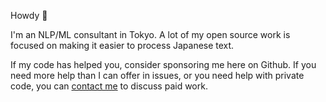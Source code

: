 Howdy :wave:

I'm an NLP/ML consultant in Tokyo. A lot of my open source work is focused on making it easier to process Japanese text.

If my code has helped you, consider sponsoring me here on Github. If you need more help than I can offer in issues, or you need help with private code, you can [contact me](howdy@cotonoha.io) to discuss paid work.
